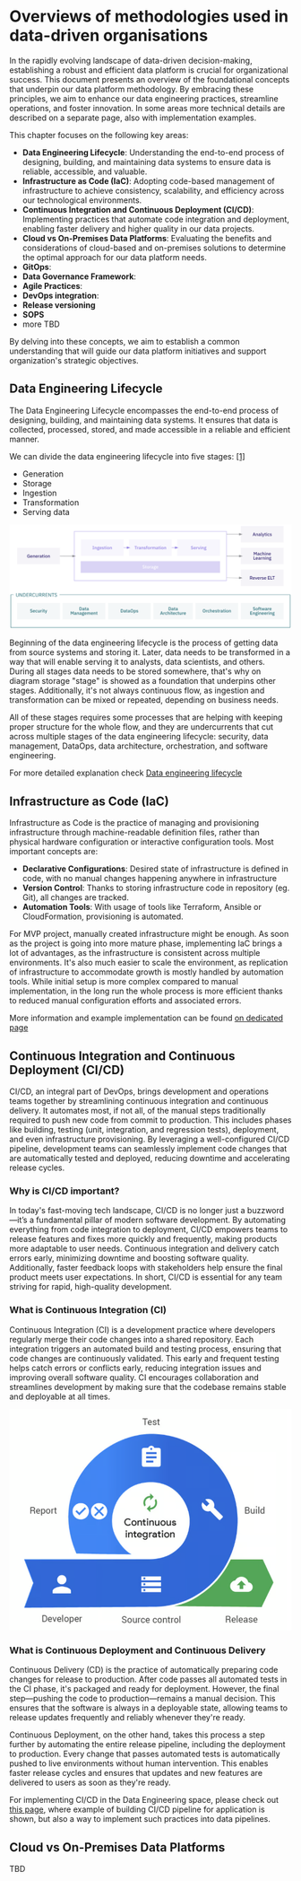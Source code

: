 # Overviews of methodologies used in data-driven organisations
In the rapidly evolving landscape of data-driven decision-making, establishing a robust and efficient data platform is crucial for organizational success. This document presents an overview of the foundational concepts that underpin our data platform methodology. By embracing these principles, we aim to enhance our data engineering practices, streamline operations, and foster innovation. In some areas more technical details are described on a separate page, also with implementation examples.

This chapter focuses on the following key areas:

- **Data Engineering Lifecycle**: Understanding the end-to-end process of designing, building, and maintaining data systems to ensure data is reliable, accessible, and valuable.
- **Infrastructure as Code (IaC)**: Adopting code-based management of infrastructure to achieve consistency, scalability, and efficiency across our technological environments.
- **Continuous Integration and Continuous Deployment (CI/CD)**: Implementing practices that automate code integration and deployment, enabling faster delivery and higher quality in our data projects.
- **Cloud vs On-Premises Data Platforms**: Evaluating the benefits and considerations of cloud-based and on-premises solutions to determine the optimal approach for our data platform needs.
- **GitOps**:
- **Data Governance Framework**:
- **Agile Practices**:
- **DevOps integration**:
- **Release versioning**
- **SOPS**
- more TBD

By delving into these concepts, we aim to establish a common understanding that will guide our data platform initiatives and support organization's strategic objectives.

## Data Engineering Lifecycle
The Data Engineering Lifecycle encompasses the end-to-end process of designing, building, and maintaining data systems. It ensures that data is collected, processed, stored, and made accessible in a reliable and efficient manner.

We can divide the data engineering lifecycle into five stages: [[1]](https://www.oreilly.com/library/view/fundamentals-of-data/9781098108298/)
- Generation
- Storage
- Ingestion
- Transformation
- Serving data

![data-engineering-lifecycle](../assets/images/data-platform_data-engineering-lifecycle.png)

Beginning of the data engineering lifecycle is the process of getting data from source systems and storing it. Later, data needs to be transformed in a way that will enable serving it to analysts, data scientists, and others. During all stages data needs to be stored somewhere, that's why on diagram storage "stage" is showed as a foundation that underpins other stages. Additionally, it's not always continuous flow, as ingestion and transformation can be mixed or repeated, depending on business needs.

All of these stages requires some processes that are helping with keeping proper structure for the whole flow, and they are undercurrents that cut across multiple stages of the data engineering lifecycle: security, data management, DataOps, data architecture, orchestration, and software engineering.

For more detailed explanation check [Data engineering lifecycle](lifecycle.md)

## Infrastructure as Code (IaC)
Infrastructure as Code is the practice of managing and provisioning infrastructure through machine-readable definition files, rather than physical hardware configuration or interactive configuration tools. Most important concepts are:
- **Declarative Configurations**: Desired state of infrastructure is defined in code, with no manual changes happening anywhere in infrastructure
- **Version Control**: Thanks to storing infrastructure code in repository (eg. Git), all changes are tracked.
- **Automation Tools**: With usage of tools like Terraform, Ansible or CloudFormation, provisioning is automated.

For MVP project, manually created infrastructure might be enough. As soon as the project is going into more mature phase, implementing IaC brings a lot of advantages, as the infrastructure is consistent across multiple environments. It's also much easier to scale the environment, as replication of infrastructure to accommodate growth is mostly handled by automation tools. While initial setup is more complex compared to manual implementation, in the long run the whole process is more efficient thanks to reduced manual configuration efforts and associated errors.

More information and example implementation can be found [on dedicated page](iac.md)

## Continuous Integration and Continuous Deployment (CI/CD)
CI/CD, an integral part of DevOps, brings development and operations teams together by streamlining continuous integration and continuous delivery. It automates most, if not all, of the manual steps traditionally required to push new code from commit to production. This includes phases like building, testing (unit, integration, and regression tests), deployment, and even infrastructure provisioning. By leveraging a well-configured CI/CD pipeline, development teams can seamlessly implement code changes that are automatically tested and deployed, reducing downtime and accelerating release cycles.

### Why is CI/CD important?
In today's fast-moving tech landscape, CI/CD is no longer just a buzzword—it’s a fundamental pillar of modern software development. By automating everything from code integration to deployment, CI/CD empowers teams to release features and fixes more quickly and frequently, making products more adaptable to user needs. Continuous integration and delivery catch errors early, minimizing downtime and boosting software quality. Additionally, faster feedback loops with stakeholders help ensure the final product meets user expectations. In short, CI/CD is essential for any team striving for rapid, high-quality development.

### What is Continuous Integration (CI)

Continuous Integration (CI) is a development practice where developers regularly merge their code changes into a shared repository. Each integration triggers an automated build and testing process, ensuring that code changes are continuously validated. This early and frequent testing helps catch errors or conflicts early, reducing integration issues and improving overall software quality. CI encourages collaboration and streamlines development by making sure that the codebase remains stable and deployable at all times.

![CI](../assets/images/data-platform_ci.png)

### What is Continuous Deployment and Continuous Delivery
Continuous Delivery (CD) is the practice of automatically preparing code changes for release to production. After code passes all automated tests in the CI phase, it's packaged and ready for deployment. However, the final step—pushing the code to production—remains a manual decision. This ensures that the software is always in a deployable state, allowing teams to release updates frequently and reliably whenever they're ready.

Continuous Deployment, on the other hand, takes this process a step further by automating the entire release pipeline, including the deployment to production. Every change that passes automated tests is automatically pushed to live environments without human intervention. This enables faster release cycles and ensures that updates and new features are delivered to users as soon as they're ready.

For implementing CI/CD in the Data Engineering space, please check out [this page](cicd.md), where example of building CI/CD pipeline for application is shown, but also a way to implement such practices into data pipelines.

## Cloud vs On-Premises Data Platforms
TBD

